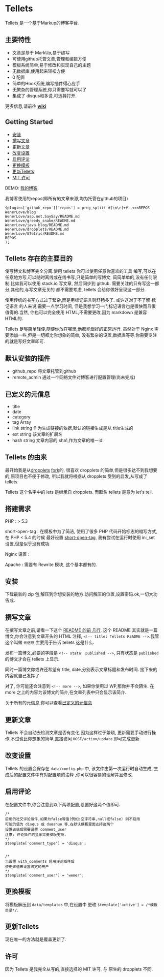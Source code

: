 <!-- title: Tellets README -->
<!-- category: Posting -->
<!-- tag: Project -->
<!-- date: 2013/12/7 -->
<!-- state: published -->
<!-- link: tellets -->

Tellets
========

Tellets 是一个基于Markup的博客平台.

主要特性
-------

* 文章是基于 MarkUp,易于编写
* 可使用github托管文章,管理和编辑方便
* 模板系统简单,易于修改和实现自己的主题
* 无数据库,使用起来轻松方便
* 0 配置
* 简单的Hook系统,编写插件得心应手
* 无繁杂的管理系统,你只需要写就可以了
* 集成了 disqus和多说,可选择打开.

更多信息,请前往 __[wiki](https://github.com/WenerLove/dropplets/wiki/All-about-tellets)__

<!-- more -->

Getting Started
---------------

- [安装](#安装)
- [撰写文章](#撰写文章)
- [更新文章](#更新文章)
- [改变设置](#改变设置)
- [启用评论](#启用评论)
- [更换模板](#更换模板)
- [更新Tellets](#更新Tellets)
- [MIT 许可](#许可)

DEMO: [我的博客](http://blog.wener.me/)

我博客使用的repos(即所有的文章来源,均为托管在github的项目)

```
$plugins['github_repo']['repos'] = preg_split('#[\n\r]+#',<<<REPOS
WenerLove/blog
WenerLove/asp.net.SaySay/README.md
WenerLove/greedy_snake/README.md
WenerLove/java.blog/README.md
WenerLove/dropplets/README.md
WenerLove/GTetris/README.md
REPOS
);
```


Tellets 存在的主要目的
-----------------

使写博文和博客完全分离.使用 tellets 你可以使用任意你喜欢的工具
编写,可以在任意地方写,可以随时离线或在线书写,只是简单的写博文,
简简单单的,没有任何限制.比如我可以使用 stack.io 写文章,
然后同步到 github. 需要关注的只有写这一部分,其他的,与写文章无关的
都不需要考虑, tellets 会给你做好呈现这一部分.

使用传统的书写方式过于繁杂,而是用标记语言则舒畅多了.
或许这对于不了解 标记语言 的人来说,需要一点学习时间,
但是我想学习一门标记语言也是很快而且很值得的.当然,
你也可以完全使用 HTML,不需要更改,因为 markdown 是兼容
HTML的.

Tellets 足够简单轻便,随便你放在哪里,他都能很好的正常运行.
虽然对于 Nginx 需要添加一些,但是一切都比你想象的简单,
没有繁杂的设置,数据库等等.你需要专注的就是写好文章即可.

默认安装的插件
-------------

* github_repo 将文章托管到github
* remote_admin 通过一个网络文件对博客进行配置管理(尚未完成)

已定义的元信息
--------------

* title
* date
* category
* tag Array
* link string 作为生成链接的依据,默认的链接生成是从 title生成的
* ext string 该文章的扩展名
* hash string 文章内容的 sha1,作为文章的唯一id

Tellets 的由来
--------------

最开始我是从[dropplets](https://github.com/circa75/dropplets)
 [fork](https://github.com/WenerLove/dropplets)的,
很喜欢 dropplets 的简单,但是很多达不到我想要的,原项目也不便于修改,
所以我就将根据从 dropplets 受到的启发,从写成了 tellets.

Tellets 这个名字中的 lets 是继承自 dropplets.
而取名 tellets 是意为 let's tell.

搭建需求
-------

PHP
: > 5.3

short-open-tag
: 在模板中为了简洁, 使用了很多 PHP 代码开始标志的缩写方式,
在 PHP < 5.4 的时候 最好设置 [short-open-tag](http://www.php.net/manual/zh/ini.core.php#ini.short-open-tag),
我有尝试在运行时使用 ini_set 设置,但是似乎没有成功.

Nginx 设置
:

Apache
: 需要有 Rewrite 模块, 这个基本都有的.

安装
-----

下载最新的 zip 包,解压到你想安装的地方.访问解压的位置,设置密码.ok,一切大功告成.

撰写文章
-------

在撰写文章之前,请看一下这个 [README 的前 几行](https://github.com/WenerLove/dropplets/edit/master/README.md).
这个 README 其实就是一篇博文,你会注意到文章开头的 HTML 注释,
`<!-- title: Tellets README -->`.我管这个叫做 `元信息`,主要用于告诉 tellets 这是什么.

发布一篇博文,必要的字段是 `<!-- state: published -->`,
只有状态是 `published` 的博文才会在 tellets 上显示.

同时一篇博文你或许还希望有 title, date,分别表示文章标题和发布时间.
接下来的内容就自己发挥了.

对了, 你可能还会注意到 `<!-- more -->`, 如果你使用过 WP,那你并不会陌生.
在 more 之上的内容为该博文的简介,在文章列表中只会显示该简介.

关于所有的元信息,你可以查看[已定义的元信息](#已定义的元信息)

更新文章
-------

Tellets 不会自动去检测文章是否有变化,因为这样过于繁琐,
更新需要手动进行操作,不过也比你想象的简单,直接访问
`HOST/action/update` 即可完成更新.

改变设置
-------

Tellets 的设置会保存在 `data/config.php` 中,
该文件由第一次运行时自动生成, 生成后的配置文件中有对配置项的注释
,你可以很容易的理解并且修改.

启用评论
-------

在配置文件中,你会注意到以下两项配置,设置好这两个值即可.

```
/*
启用的社交评论插件,如果为false等值(例如:空字符串,null或false) 则不启用
可能的值为 disqus 或 duoshuo 等,在默认模板里面支持这两个
设置该值后需要设置 comment_user
注意: 评论插件的显示需要模板支持.
*/
$template['comment_type'] = 'disqus';


/*
当设置 with_comments 启用评论插件后
使用该值来设置绑定的用户
*/
$template['comment_user'] = 'wener';
```

更换模板
-------

将模板解压到 `data/templates` 中,在设置中 更改 `$template['active'] = /*模板目录*/`.

更新Tellets
------------

现在唯一的方法就是覆盖更新了.

许可
----

因为 Tellets 是我完全从写的,直接选择的 MIT 许可, 与 原生的 dropplets 不同.


